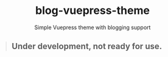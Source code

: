 <h1 align="middle">blog-vuepress-theme</h1>
<p align="middle">Simple Vuepress theme with blogging support</p>

> ## Under development, not ready for use.
